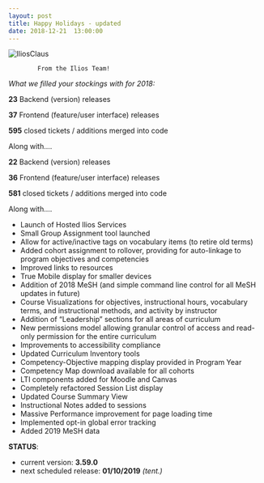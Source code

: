 ```yaml
---
layout: post
title: Happy Holidays - updated
date: 2018-12-21  13:00:00
---
```

 ![IliosClaus](https://gallery.mailchimp.com/845c4ebabb5b5ae7a6372c715/images/44600be9-5f1f-464a-88b1-52d2a4efe443.jpg)

            From the Ilios Team!          

*What we filled your stockings with for 2018:*

__23__ Backend (version) releases

__37__ Frontend (feature/user interface) releases

__595__ closed tickets / additions merged into code

Along with....

__22__ Backend (version) releases

__36__ Frontend (feature/user interface) releases

__581__ closed tickets / additions merged into code

Along with....
   
- Launch of Hosted Ilios Services
- Small Group Assignment tool launched
- Allow for active/inactive tags on vocabulary items (to retire old terms)
- Added cohort assignment to rollover, providing for auto-linkage to program objectives and competencies
- Improved links to resources
- True Mobile display for smaller devices
- Addition of 2018 MeSH (and simple command line control for all MeSH updates in future)
- Course Visualizations for objectives, instructional hours, vocabulary terms, and instructional methods, and activity by instructor
- Addition of “Leadership” sections for all areas of curriculum
- New permissions model allowing granular control of access and read-only permission for the entire curriculum
- Improvements to accessibility compliance
- Updated Curriculum Inventory tools
- Competency-Objective mapping display provided in Program Year
- Competency Map download available for all cohorts
- LTI components added for Moodle and Canvas
- Completely refactored Session List display
- Updated Course Summary View
- Instructional Notes added to sessions
- Massive Performance improvement for page loading time
- Implemented opt-in global error tracking
- Added 2019 MeSH data

__STATUS__:
- current version: __3.59.0__
- next scheduled release: __01/10/2019__ _(tent.)_
